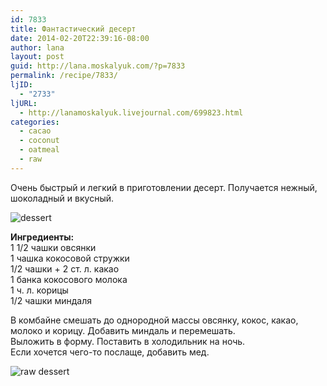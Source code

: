 ```yaml
---
id: 7833
title: Фантастический десерт
date: 2014-02-20T22:39:16-08:00
author: lana
layout: post
guid: http://lana.moskalyuk.com/?p=7833
permalink: /recipe/7833/
ljID:
  - "2733"
ljURL:
  - http://lanamoskalyuk.livejournal.com/699823.html
categories:
  - cacao
  - coconut
  - oatmeal
  - raw
---
```

Очень быстрый и легкий в приготовлении десерт. Получается нежный, шоколадный и вкусный.

![dessert](http://farm4.staticflickr.com/3703/12670012874_d437beb983_c.jpg) 

**Ингредиенты:**  
1 1/2 чашки овсянки  
1 чашка кокосовой стружки  
1/2 чашки + 2 ст. л. какао  
1 банка кокосового молока  
1 ч. л. корицы  
1/2 чашки миндаля

В комбайне смешать до однородной массы овсянку, кокос, какао, молоко и корицу. Добавить миндаль и перемешать.  
Выложить в форму. Поставить в холодильник на ночь.  
Если хочется чего-то послаще, добавить мед. 

![raw dessert](http://farm4.staticflickr.com/3723/12670021284_6bc6b3a908_c.jpg)
